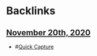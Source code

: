 
# Backlinks
## [November 20th, 2020](<November 20th, 2020.md>)
- #[Quick Capture](<Quick Capture.md>)

